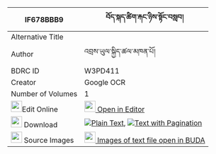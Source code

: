 |IF678BBB9|བོད་སྐད་ཚིག་རྐང་ཉིས་སྟོང་བསླབ། 
| --- | --- 
|Alternative Title |
|Author| འབྲས་ཡུལ་སྐྱིད་ཚལ་མཁན་པོ།
|BDRC ID | W3PD411
|Creator | Google OCR
|Number of Volumes| 1
|<img width="25" src="https://img.icons8.com/color/25/000000/edit-property.png">Edit Online| [<img width="25" src="https://avatars.githubusercontent.com/u/45091458?s=200&v=4"> Open in Editor](http://editor.openpecha.org/IF678BBB9)
|<img width="25" src="https://img.icons8.com/fluent/48/000000/download-2.png"/>  Download | [![](https://img.icons8.com/color/20/000000/txt.png)Plain Text](https://github.com/Openpecha/IF678BBB9/releases/download/v2/boke_tsikkang_nyi_tong_lab_plain_IF678BBB9.zip), [![](https://img.icons8.com/color/20/000000/txt.png)Text with Pagination](https://github.com/Openpecha/IF678BBB9/releases/download/v2/boke_tsikkang_nyi_tong_lab_pages_IF678BBB9.zip)
|<img width="25" src="https://img.icons8.com/plasticine/100/000000/pictures-folder.png"/>  Source Images | [<img width="25" src="https://library.bdrc.io/icons/BUDA-small.svg"> Images of text file open in BUDA](https://library.bdrc.io/show/bdr:W3PD411)